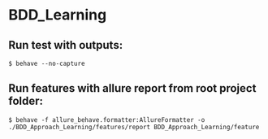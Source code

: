 # BDD_Learning

## Run test with outputs:
    $ behave --no-capture

## Run features with allure report from root project folder:
    $ behave -f allure_behave.formatter:AllureFormatter -o ./BDD_Approach_Learning/features/report BDD_Approach_Learning/feature